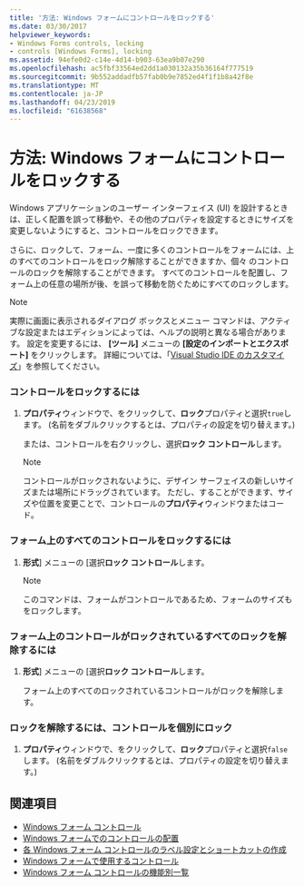 ```yaml
---
title: '方法: Windows フォームにコントロールをロックする'
ms.date: 03/30/2017
helpviewer_keywords:
- Windows Forms controls, locking
- controls [Windows Forms], locking
ms.assetid: 94efe0d2-c14e-4d14-b903-63ea9b07e290
ms.openlocfilehash: ac5fbf33564ed2dd1a030132a35b36164f777519
ms.sourcegitcommit: 9b552addadfb57fab0b9e7852ed4f1f1b8a42f8e
ms.translationtype: MT
ms.contentlocale: ja-JP
ms.lasthandoff: 04/23/2019
ms.locfileid: "61638568"
---
```

# <a name="how-to-lock-controls-to-windows-forms"></a>方法: Windows フォームにコントロールをロックする
Windows アプリケーションのユーザー インターフェイス (UI) を設計するときは、正しく配置を誤って移動や、その他のプロパティを設定するときにサイズを変更しないようにすると、コントロールをロックできます。  
  
 さらに、ロックして、フォーム、一度に多くのコントロールをフォームには、上のすべてのコントロールをロック解除することができますか、個々 のコントロールのロックを解除することができます。 すべてのコントロールを配置し、フォーム上の任意の場所が後、を誤って移動を防ぐためにすべてのロックします。  
  
> [!NOTE]
>  実際に画面に表示されるダイアログ ボックスとメニュー コマンドは、アクティブな設定またはエディションによっては、ヘルプの説明と異なる場合があります。 設定を変更するには、 **[ツール]** メニューの **[設定のインポートとエクスポート]** をクリックします。 詳細については、「[Visual Studio IDE のカスタマイズ](/visualstudio/ide/personalizing-the-visual-studio-ide)」を参照してください。  
  
### <a name="to-lock-a-control"></a>コントロールをロックするには  
  
1. **プロパティ**ウィンドウで、をクリックして、**ロック**プロパティと選択`true`します。 (名前をダブルクリックするとは、プロパティの設定を切り替えます。)  
  
     または、コントロールを右クリックし、選択**ロック コントロール**します。  
  
    > [!NOTE]
    >  コントロールがロックされないように、デザイン サーフェイスの新しいサイズまたは場所にドラッグされています。 ただし、することができます、サイズや位置を変更ことで、コントロールの**プロパティ**ウィンドウまたはコード。  
  
### <a name="to-lock-all-the-controls-on-a-form"></a>フォーム上のすべてのコントロールをロックするには  
  
1. **形式**] メニューの [選択**ロック コントロール**します。  
  
    > [!NOTE]
    >  このコマンドは、フォームがコントロールであるため、フォームのサイズもをロックします。  
  
### <a name="to-unlock-all-locked-controls-on-a-form"></a>フォーム上のコントロールがロックされているすべてのロックを解除するには  
  
1. **形式**] メニューの [選択**ロック コントロール**します。  
  
     フォーム上のすべてのロックされているコントロールがロックを解除します。  
  
### <a name="to-unlock-locked-controls-individually"></a>ロックを解除するには、コントロールを個別にロック  
  
1. **プロパティ**ウィンドウで、をクリックして、**ロック**プロパティと選択`false`します。 (名前をダブルクリックするとは、プロパティの設定を切り替えます。)  
  
## <a name="see-also"></a>関連項目

- [Windows フォーム コントロール](index.md)
- [Windows フォームでのコントロールの配置](arranging-controls-on-windows-forms.md)
- [各 Windows フォーム コントロールのラベル設定とショートカットの作成](labeling-individual-windows-forms-controls-and-providing-shortcuts-to-them.md)
- [Windows フォームで使用するコントロール](controls-to-use-on-windows-forms.md)
- [Windows フォーム コントロールの機能別一覧](windows-forms-controls-by-function.md)
